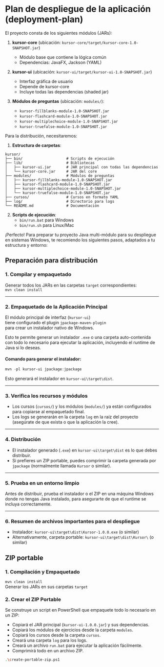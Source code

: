 # Plan de despliegue de la aplicación (deployment-plan)

El proyecto consta de los siguientes módulos (JARs):

1. **kursor-core** (ubicación: `kursor-core/target/kursor-core-1.0-SNAPSHOT.jar`)
   - Módulo base que contiene la lógica común
   - Dependencias: JavaFX, Jackson (YAML)

2. **kursor-ui** (ubicación: `kursor-ui/target/kursor-ui-1.0-SNAPSHOT.jar`)
   - Interfaz gráfica de usuario
   - Depende de kursor-core
   - Incluye todas las dependencias (shaded jar)

3. **Módulos de preguntas** (ubicación: `modules/`):
   - `kursor-fillblanks-module-1.0-SNAPSHOT.jar`
   - `kursor-flashcard-module-1.0-SNAPSHOT.jar`
   - `kursor-multiplechoice-module-1.0-SNAPSHOT.jar`
   - `kursor-truefalse-module-1.0-SNAPSHOT.jar`

Para la distribución, necesitaremos:

1. **Estructura de carpetas**:
```
kursor/
├── bin/                    # Scripts de ejecución
├── lib/                    # Bibliotecas
│   ├── kursor-ui.jar       # JAR principal con todas las dependencias
│   └── kursor-core.jar     # JAR del core
├── modules/                # Módulos de preguntas
│   ├── kursor-fillblanks-module-1.0-SNAPSHOT.jar
│   ├── kursor-flashcard-module-1.0-SNAPSHOT.jar
│   ├── kursor-multiplechoice-module-1.0-SNAPSHOT.jar
│   └── kursor-truefalse-module-1.0-SNAPSHOT.jar
├── cursos/                 # Cursos en formato YAML
├── log/                    # Directorio para logs
└── README.md               # Documentación
```

2. **Scripts de ejecución**:
   - `bin/run.bat` para Windows
   - `bin/run.sh` para Linux/Mac

¡Perfecto! Para preparar tu proyecto Java multi-módulo para su despliegue en sistemas Windows, te recomiendo los siguientes pasos, adaptados a tu estructura y entorno:

## Preparación para distribución

### 1. **Compilar y empaquetado**

Generar todos los JARs en las carpetas `target` correspondientes:  
`mvn clean install`
 
---

### 2. **Empaquetado de la Aplicación Principal**

El módulo principal de interfaz (`kursor-ui`)  
tiene configurado el plugin `jpackage-maven-plugin`  
para crear un instalador nativo de Windows.  

Esto te permite generar un instalador `.exe` o una carpeta auto-contenida con todo lo necesario para ejecutar la aplicación, incluyendo el runtime de Java si lo deseas.

#### **Comando para generar el instalador:**
```powershell
mvn -pl kursor-ui jpackage:jpackage
```
Esto generará el instalador en `kursor-ui\target\dist`.

---

### 3. **Verifica los recursos y módulos**

- Los cursos (`cursos/`) y los módulos (`modules/`) ya están configurados para copiarse al empaquetado final.
- Los logs se generarán en la carpeta `log` en la raíz del proyecto (asegúrate de que exista o que la aplicación la cree).

---

### 4. **Distribución**

- El instalador generado (`.exe`) en `kursor-ui\target\dist` es lo que debes distribuir.
- Si prefieres un ZIP portable, puedes comprimir la carpeta generada por `jpackage` (normalmente llamada `Kursor` o similar).

---

### 5. **Prueba en un entorno limpio**

Antes de distribuir, prueba el instalador o el ZIP en una máquina Windows donde no tengas Java instalado, para asegurarte de que el runtime se incluya correctamente.

---

### 6. **Resumen de archivos importantes para el despliegue**

- Instalador: `kursor-ui\target\dist\Kursor-1.0.0.exe` (o similar)
- Alternativamente, carpeta portable: `kursor-ui\target\dist\Kursor\` (o similar)

## ZIP portable

### 1. **Compilación y Empaquetado**

`mvn clean install`  
Generar los JARs en sus carpetas `target` 

### 2. **Crear el ZIP Portable**

Se construye un script en PowerShell que empaquete todo lo necesario en un ZIP:  
- Copiará el JAR principal (`kursor-ui-1.0.0.jar`) y sus dependencias.
- Copiará los módulos de ejercicios desde la carpeta `modules`.
- Copiará los cursos desde la carpeta `cursos`.
- Creará una carpeta `log` para los logs.
- Creará un archivo `run.bat` para ejecutar la aplicación fácilmente.
- Comprimirá todo en un archivo ZIP.

```bash
.\create-portable-zip.ps1
```
